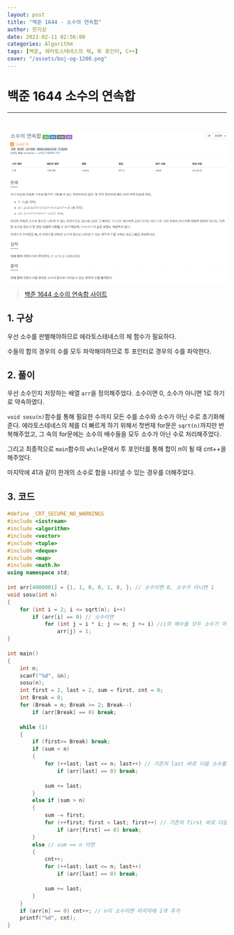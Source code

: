 ```yaml
---
layout: post
title: "백준 1644 - 소수의 연속합"
author: 한지상
date: 2021-02-11 02:56:00
categories: Algorithm
tags: [백준, 에라토스테네스의 체, 투 포인터, C++]
cover: "/assets/boj-og-1200.png"
---
```


# 백준 1644 소수의 연속합
---

<br>

<a href="/assets/캡처_2021_02_11_02_55_20.png">![](/assets/캡처_2021_02_11_02_55_20.png)</a>

> [백준 1644 소수의 연속합 사이트](https://www.acmicpc.net/problem/1644)

## 1. 구상

우선 소수를 판별해야하므로 에라토스테네스의 체 함수가 필요하다.

수들의 합의 경우의 수를 모두 파악해야하므로 투 포인터로 경우의 수를 파악한다.
<br>

## 2. 풀이

우선 소수인지 저장하는 배열 `arr`을 정의해주었다. 소수이면 0, 소수가 아니면 1로 하기로 약속하였다.

`void sosu(n)`함수를 통해 필요한 수까지 모든 수를 소수와 소수가 아닌 수로 초기화해준다. 에라토스테네스의 체를 더 빠르게 하기 위해서 첫번재 for문은 `sqrt(n)`까지만 반복해주었고, 그 속의 for문에는 소수의 배수들을 모두 소수가 아닌 수로 처리해주었다.

그리고 최종적으로 `main`함수의 `while`문에서 투 포인터를 통해 합이 n이 될 때 cnt++을 해주었다. 

마지막에 41과 같이 한개의 소수로 합을 나타낼 수 있는 경우를 더해주었다.
<br>

## 3. 코드

```c++
#define _CRT_SECURE_NO_WARNINGS
#include <iostream>
#include <algorithm>
#include <vector>
#include <tuple>
#include <deque>
#include <map>
#include <math.h>
using namespace std;

int arr[4000001] = {1, 1, 0, 0, 1, 0, }; // 소수이면 0, 소수가 아니면 1
void sosu(int n)
{
	for (int i = 2; i <= sqrt(n); i++)
		if (arr[i] == 0) // 소수이면
			for (int j = i * i; j <= n; j += i) //i의 배수들 모두 소수가 아님.
				arr[j] = 1;
}

int main()
{
	int n;
	scanf("%d", &n);
	sosu(n);
	int first = 2, last = 2, sum = first, cnt = 0;
	int Break = 0;
	for (Break = n; Break >= 2; Break--)
		if (arr[Break] == 0) break;
		
	while (1)
	{
		if (first>= Break) break;
		if (sum < n)
		{
			for (++last; last <= n; last++) // 기존의 last 바로 다음 소수를 찾기 위함
				if (arr[last] == 0) break;
			
			sum += last;
		}
		else if (sum > n)
		{
			sum -= first;
			for (++first; first < last; first++) // 기존의 first 바로 다음 소수를 찾기 위함
				if (arr[first] == 0) break;
		}
		else // sum == n 이면
		{
			cnt++;
			for (++last; last <= n; last++)
				if (arr[last] == 0) break;
			
			sum += last;
		}
	}
	if (arr[n] == 0) cnt++; // n이 소수이면 마지막에 1개 추가
	printf("%d", cnt);
}
```